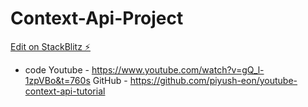 # Context-Api-Project

[Edit on StackBlitz ⚡️](https://stackblitz.com/edit/react-rgvxjc)

* code
Youtube - https://www.youtube.com/watch?v=gQ_l-1zpVBo&t=760s
GitHub - https://github.com/piyush-eon/youtube-context-api-tutorial 